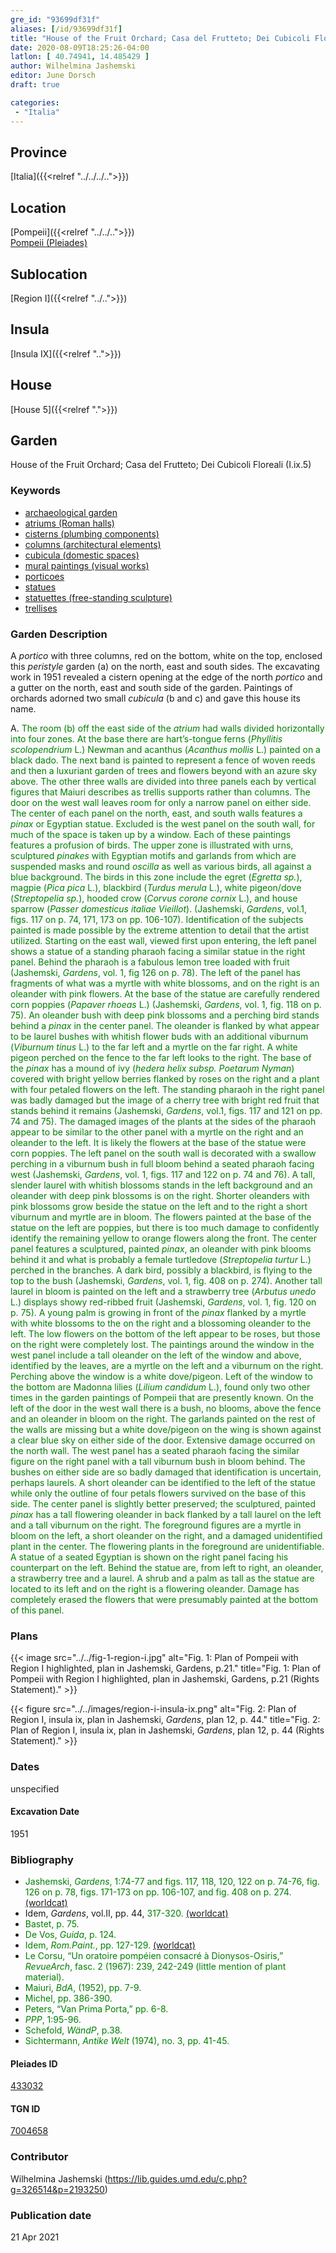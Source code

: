 ```yaml
---
gre_id: "93699df31f"
aliases: [/id/93699df31f]
title: "House of the Fruit Orchard; Casa del Frutteto; Dei Cubicoli Floreali (I.ix.5)"
date: 2020-08-09T18:25:26-04:00
latlon: [ 40.74941, 14.485429 ]
author: Wilhelmina Jashemski
editor: June Dorsch
draft: true

categories:
 - "Italia"
---
```


## Province

[Italia]({{<relref "../../../..">}})

## Location

[Pompeii]({{<relref "../../..">}}) \
[Pompeii (Pleiades)](https://pleiades.stoa.org/places/433032)

## Sublocation

[Region I]({{<relref "../..">}})

<!--### Sublocation Description-->

<!-- DESCRIPTION -->

## Insula

[Insula IX]({{<relref "..">}})

## House

[House 5]({{<relref ".">}})

## Garden

House of the Fruit Orchard; Casa del Frutteto; Dei Cubicoli Floreali (I.ix.5)

### Keywords

- [archaeological garden](#)
- [atriums (Roman halls)](http://vocab.getty.edu/page/aat/300004097)
- [cisterns (plumbing components)](http://vocab.getty.edu/page/aat/300052558)
- [columns (architectural elements)](http://vocab.getty.edu/page/aat/300001571)
- [cubicula (domestic spaces)](http://vocab.getty.edu/page/aat/300004367)
- [mural paintings (visual works)](http://vocab.getty.edu/page/aat/300033644)
- [porticoes](http://vocab.getty.edu/page/aat/300004145)
- [statues](http://vocab.getty.edu/page/aat/300047600)
- [statuettes (free-standing sculpture)](http://vocab.getty.edu/page/aat/300312262)
- [trellises](http://vocab.getty.edu/page/aat/300006785)

### Garden Description

A *portico* with three columns, red on the bottom, white on the top, enclosed this *peristyle* garden (a) on the north, east and south sides. The excavating work in 1951 revealed a cistern opening at the edge of the north *portico* and a gutter on the north, east and south side of the garden. Paintings of orchards adorned two small *cubicula* (b and c) and gave this house its name.

A. <span style="color:green">The room (b) off the east side of the *atrium* had walls divided horizontally into four zones. At the base there are hart’s-tongue ferns (*Phyllitis scolopendrium* L.) Newman and acanthus (*Acanthus mollis* L.) painted on a black dado. The next band is painted to represent a fence of woven reeds and then a luxuriant garden of trees and flowers beyond with an azure sky above. The other three walls are divided into three panels each by vertical figures that Maiuri describes as trellis supports rather than columns. The door on the west wall leaves room for only a narrow panel on either side. The center of each panel on the north, east, and south walls features a *pinax* or Egyptian statue. Excluded is the west panel on the south wall, for much of the space is taken up by a window. Each of these paintings features a profusion of birds. The upper zone is illustrated with urns, sculptured *pinakes* with Egyptian motifs and garlands from which are suspended masks and round *oscilla* as well as various birds, all against a blue background. The birds in this zone include the egret (*Egretta sp.*), magpie (*Pica pica* L.), blackbird (*Turdus merula* L.), white pigeon/dove (*Streptopelia sp.*), hooded crow (*Corvus corone cornix* L.), and house sparrow (*Passer domesticus italiae Vieillot*). (Jashemski, *Gardens*, vol.1, figs. 117 on p. 74, 171, 173 on pp. 106-107). Identification of the subjects painted is made possible by the extreme attention to detail that the artist utilized. Starting on the east wall, viewed first upon entering, the left panel shows a statue of a standing pharaoh facing a similar statue in the right panel. Behind the pharaoh is a fabulous lemon tree loaded with fruit (Jashemski, *Gardens*, vol. 1, fig 126 on p. 78). The left of the panel has fragments of what was a myrtle with white blossoms, and on the right is an oleander with pink flowers. At the base of the statue are carefully rendered corn poppies (*Papaver rhoeas* L.) (Jashemski, *Gardens*, vol. 1, fig. 118 on p. 75). An oleander bush with deep pink blossoms and a perching bird stands behind a *pinax* in the center panel. The oleander is flanked by what appear to be laurel bushes with whitish flower buds with an additional viburnum (*Viburnum tinus* L.) to the far left and a myrtle on the far right. A white pigeon perched on the fence to the far left looks to the right. The base of the *pinax* has a mound of ivy (*hedera helix subsp. Poetarum Nyman*) covered with bright yellow berries flanked by roses on the right and a plant with four petaled flowers on the left. The standing pharaoh in the right panel was badly damaged but the image of a cherry tree with bright red fruit that stands behind it remains (Jashemski, *Gardens*, vol.1, figs. 117 and 121 on pp. 74 and 75). The damaged images of the plants at the sides of the pharaoh appear to be similar to the other panel with a myrtle on the right and an oleander to the left. It is likely the flowers at the base of the statue were corn poppies. The left panel on the south wall is decorated with a swallow perching in a viburnum bush in full bloom behind a seated pharaoh facing west (Jashemski, *Gardens*, vol. 1, figs. 117 and 122 on p. 74 and 76). A tall, slender laurel with whitish blossoms stands in the left background and an oleander with deep pink blossoms is on the right. Shorter oleanders with pink blossoms grow beside the statue on the left and to the right a short viburnum and myrtle are in bloom. The flowers painted at the base of the statue on the left are poppies, but there is too much damage to confidently identify the remaining yellow to orange flowers along the front. The center panel features a sculptured, painted *pinax*, an oleander with pink blooms behind it and what is probably a female turtledove (*Streptopelia turtur* L.) perched in the branches. A dark bird, possibly a blackbird, is flying to the top to the bush (Jashemski, *Gardens*, vol. 1, fig. 408 on p. 274). Another tall laurel in bloom is painted on the left and a strawberry tree (*Arbutus unedo* L.) displays showy red-ribbed fruit (Jashemski, *Gardens*, vol. 1, fig. 120 on p. 75). A young palm is growing in front of the *pinax* flanked by a myrtle with white blossoms to the on the right and a blossoming oleander to the left. The low flowers on the bottom of the left appear to be roses, but those on the right were completely lost. The paintings around the window in the west panel include a tall oleander on the left of the window and above, identified by the leaves, are a myrtle on the left and a viburnum on the right. Perching above the window is a white dove/pigeon. Left of the window to the bottom are Madonna lilies (*Lilium candidum* L.), found only two other times in the garden paintings of Pompeii that are presently known. On the left of the door in the west wall there is a bush, no blooms, above the fence and an oleander in bloom on the right. The garlands painted on the rest of the walls are missing but a white dove/pigeon on the wing is shown against a clear blue sky on either side of the door. Extensive damage occurred on the north wall. The west panel has a seated pharaoh facing the similar figure on the right panel with a tall viburnum bush in bloom behind. The bushes on either side are so badly damaged that identification is uncertain, perhaps laurels. A short oleander can be identified to the left of the statue while only the outline of four petals flowers survived on the base of this side. The center panel is slightly better preserved; the sculptured, painted *pinax* has a tall flowering oleander in back flanked by a tall laurel on the left and a tall viburnum on the right. The foreground figures are a myrtle in bloom on the left, a short oleander on the right, and a damaged unidentified plant in the center. The flowering plants in the foreground are unidentifiable. A statue of a seated Egyptian is shown on the right panel facing his counterpart on the left. Behind the statue are, from left to right, an oleander, a strawberry tree and a laurel. A shrub and a palm as tall as the statue are located to its left and on the right is a flowering oleander. Damage has completely erased the flowers that were presumably painted at the bottom of this panel.</span>

<!--### Maps-->

<!--
OLD WAY (DO NOT USE)
![alt_text](../../images/image_name.ext)
*CAPTION*

NEW WAY ↓↓↓↓
{{< figure src="../../images/image_name.ext" alt="ALT_TEXT" title="CAPTION" >}}
-->

### Plans

{{< image src="../../fig-1-region-i.jpg" alt="Fig. 1: Plan of Pompeii with Region I highlighted, plan in Jashemski, Gardens, p.21." title="Fig. 1: Plan of Pompeii with Region I highlighted, plan in Jashemski, Gardens, p.21 (Rights Statement)." >}}

{{< figure src="../../images/region-i-insula-ix.png" alt="Fig. 2: Plan of Region I, insula ix, plan in Jashemski, *Gardens*, plan 12, p. 44." title="Fig. 2: Plan of Region I, insula ix, plan in Jashemski, *Gardens*, plan 12, p. 44 (Rights Statement)." >}}

<!--### Images-->


### Dates

unspecified

#### Excavation Date

1951

### Bibliography

* <span style="color:green">Jashemski, *Gardens*, 1:74-77 and figs. 117, 118, 120, 122 on p. 74-76, fig. 126 on p. 78, figs. 171-173 on pp. 106-107, and fig. 408 on p. 274. [(worldcat)](http://www.worldcat.org/oclc/884024123)</span>
* Idem, *Gardens*, vol.II, pp. 44, <span style="color:green">317-320. </span>[(worldcat)](http://www.worldcat.org/oclc/921816405)
* <span style="color:green">Bastet, p. 75.</span>
* <span style="color:green">De Vos, *Guida*, p. 124.</span>
* <span style="color:green">Idem, *Rom.Paint.*, pp. 127-129. [(worldcat)](http://www.worldcat.org/oclc/1016254127)</span>
* <span style="color:green">Le Corsu, “Un oratoire pompéien consacré à Dionysos-Osiris,” *RevueArch*, fasc. 2 (1967): 239, 242-249 (little mention of plant material).</span>
* <span style="color:green">Maiuri, *BdA*, (1952), pp. 7-9.</span>
* <span style="color:green">Michel, pp. 386-390.</span>
* <span style="color:green">Peters, “Van Prima Porta,” pp. 6-8.</span>
* <span style="color:green">*PPP*, 1:95-96.</span>
* <span style="color:green">Schefold, *WändP*, p.38.</span>
* <span style="color:green">Sichtermann, *Antike Welt* (1974), no. 3, pp. 41-45.</span>

<!--#### Periodo ID-->

<!-- [PERIODO_ID](https://pleiades.stoa.org/places/PLEIADES_ID) -->

#### Pleiades ID

[433032](https://pleiades.stoa.org/places/433032)

#### TGN ID

[7004658](http://vocab.getty.edu/page/tgn/7004658)

### Contributor

Wilhelmina Jashemski (https://lib.guides.umd.edu/c.php?g=326514&p=2193250)

### Publication date


21 Apr 2021

<!--### Related articles-->

<!-- Links to other related articles. Leave blank for now -->